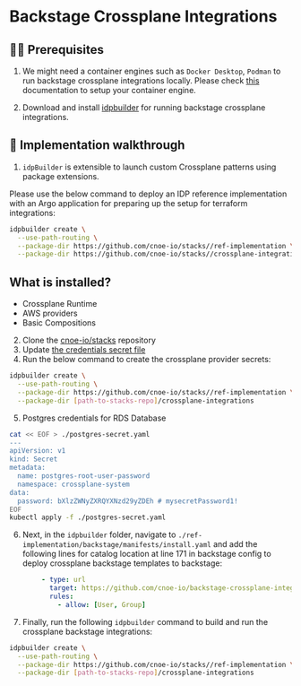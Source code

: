 # Backstage Crossplane Integrations

## 🏃‍♀️ Prerequisites

1. We might need a container engines such as `Docker Desktop`, `Podman` to run backstage crossplane integrations locally. Please check [this](https://github.com/cnoe-io/idpbuilder?tab=readme-ov-file#prerequisites) documentation to setup your container engine.

2. Download and install [idpbuilder](https://github.com/cnoe-io/idpbuilder?tab=readme-ov-file#download-and-install-the-idpbuilder) for running backstage crossplane integrations.

## 🌟 Implementation walkthrough

1. `idpBuilder` is extensible to launch custom Crossplane patterns using package extensions. 

Please use the below command to deploy an IDP reference implementation with an Argo application for preparing up the setup for terraform integrations:

```bash
idpbuilder create \
  --use-path-routing \
  --package-dir https://github.com/cnoe-io/stacks//ref-implementation \
  --package-dir https://github.com/cnoe-io/stacks//crossplane-integrations
```
## What is installed?

- Crossplane Runtime
- AWS providers
- Basic Compositions

2. Clone the [cnoe-io/stacks](https://github.com/cnoe-io/stacks) repository
3. Update [the credentials secret file](crossplane-providers/provider-secret.yaml)
4. Run the below command to create the crossplane provider secrets:

```bash
idpbuilder create \
  --use-path-routing \
  --package-dir https://github.com/cnoe-io/stacks//ref-implementation \
  --package-dir [path-to-stacks-repo]/crossplane-integrations
```

5. Postgres credentials for RDS Database

```bash
cat << EOF > ./postgres-secret.yaml
---
apiVersion: v1
kind: Secret
metadata:
  name: postgres-root-user-password
  namespace: crossplane-system
data:
  password: bXlzZWNyZXRQYXNzd29yZDEh # mysecretPassword1!
EOF
kubectl apply -f ./postgres-secret.yaml
```

6. Next, in the `idpbuilder` folder, navigate to `./ref-implementation/backstage/manifests/install.yaml` and add the following lines for catalog location at line 171 in backstage config to deploy crossplane backstage templates to backstage:

```yaml
        - type: url
          target: https://github.com/cnoe-io/backstage-crossplane-integrations/blob/main/backstage-crossplane-templates/catalog-info.yaml
          rules:
            - allow: [User, Group]
```

7. Finally, run the following `idpbuilder` command to build and run the crossplane backstage integrations:

```bash
idpbuilder create \
  --use-path-routing \
  --package-dir https://github.com/cnoe-io/stacks//ref-implementation \
  --package-dir [path-to-stacks-repo]/crossplane-integrations
```